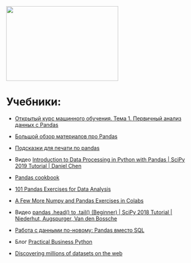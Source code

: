 <img src="https://raw.githubusercontent.com/dm-fedorov/pandas_basic/master/pic/df.jpg" height="200px" width="300px" >

# Учебники:

- [Открытый курс машинного обучения. Тема 1. Первичный анализ данных с Pandas](https://habr.com/ru/company/ods/blog/322626/)

- [Большой обзор материалов про Pandas](https://www.notion.so/Pandas-Tutorials-Articles-Videos-a19c806a31bb4b288a1909f0803fad5f)

- [Подсказки для печати по pandas](https://pandas.pydata.org/Pandas_Cheat_Sheet.pdf)

- Видео [Introduction to Data Processing in Python with Pandas | SciPy 2019 Tutorial | Daniel Chen](https://www.youtube.com/watch?v=5rNu16O3YNE&list=PLYx7XA2nY5GcDQblpQ_M1V3PQPoLWiDAC&index=31)

- [Pandas cookbook](https://github.com/jvns/pandas-cookbook)

- [101 Pandas Exercises for Data Analysis](https://www.machinelearningplus.com/python/101-pandas-exercises-python/)

- [A Few More Numpy and Pandas Exercises in Colabs](https://colab.research.google.com/drive/1JDldxJ266ecgPY8ay-dIJWoqyGFfpsQq)

- Видео [pandas .head() to .tail() (Beginner) | SciPy 2018 Tutorial | Niederhut, Augspurger, Van den Bossche](https://www.youtube.com/watch?v=lkLl_QKLgcA)

- [Работа с данными по-новому: Pandas вместо SQL](https://tproger.ru/translations/rewrite-sql-queries-in-pandas/amp/)

- Блог [Practical Business Python](https://pbpython.com/)

- [Discovering millions of datasets on the web](https://blog.google/products/search/discovering-millions-datasets-web/)
